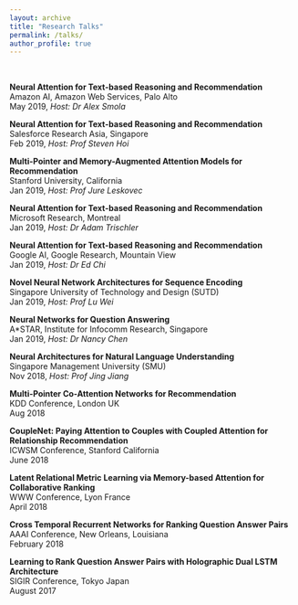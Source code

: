 ```yaml
---
layout: archive
title: "Research Talks"
permalink: /talks/
author_profile: true
---
```


<br>

<b> Neural Attention for Text-based Reasoning and Recommendation </b> <br>
Amazon AI, Amazon Web Services, Palo Alto<br>
May 2019, <i> Host: Dr Alex Smola </i>

<b> Neural Attention for Text-based Reasoning and Recommendation </b> <br>
Salesforce Research Asia, Singapore <br>
Feb 2019, <i> Host: Prof Steven Hoi </i>

<b> Multi-Pointer and Memory-Augmented Attention Models for Recommendation </b> <br>
Stanford University, California<br>
Jan 2019, <i> Host: Prof Jure Leskovec </i>

<b> Neural Attention for Text-based Reasoning and Recommendation </b> <br>
Microsoft Research, Montreal <br>
Jan 2019, <i> Host: Dr Adam Trischler </i>

<b> Neural Attention for Text-based Reasoning and Recommendation </b><br>
Google AI, Google Research, Mountain View <br>
Jan 2019, <i> Host: Dr Ed Chi </i>

<b> Novel Neural Network Architectures for Sequence Encoding </b> <br>
Singapore University of Technology and Design (SUTD) <br>
Jan 2019, <i> Host: Prof Lu Wei </i>

<b> Neural Networks for Question Answering </b> <br>
A\*STAR, Institute for Infocomm Research, Singapore <br>
Jan 2019, <i> Host: Dr Nancy Chen </i>

<b> Neural Architectures for Natural Language Understanding </b> <br>
Singapore Management University (SMU) <br>
Nov 2018, <i> Host: Prof Jing Jiang </i>

<b> Multi-Pointer Co-Attention Networks for Recommendation </b> <br>
KDD Conference, London UK <br>
Aug 2018

<b> CoupleNet: Paying Attention to Couples with Coupled Attention for Relationship Recommendation </b> <br>
ICWSM Conference, Stanford California<br>
June 2018

<b> Latent Relational Metric Learning via Memory-based Attention for Collaborative Ranking </b> <br>
WWW Conference, Lyon France <br>
April 2018

<b> Cross Temporal Recurrent Networks for Ranking Question Answer Pairs </b> <br>
AAAI Conference, New Orleans, Louisiana <br>
February 2018

<b> Learning to Rank Question Answer Pairs with Holographic Dual LSTM Architecture </b> <br>
SIGIR Conference, Tokyo Japan <br>
August 2017






<!-- {% if site.talkmap_link == true %}

<p style="text-decoration:underline;"><a href="/talkmap.html">See a map of all the places I've given a talk!</a></p>

{% endif %}

{% for post in site.talks reversed %}
  {% include archive-single-talk.html %}
{% endfor %} -->
